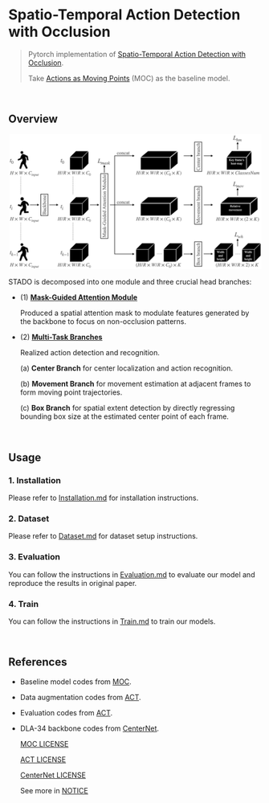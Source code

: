 # Spatio-Temporal Action Detection with Occlusion

> Pytorch implementation of [Spatio-Temporal Action Detection with Occlusion]().
> 
> Take [Actions as Moving Points](https://arxiv.org/abs/2001.04608) (MOC) as the baseline model.

<br/>

## Overview  

![architecture](/readme/architecture.png?raw=true)

STADO is decomposed into one module and three crucial head branches:
- (1) [**Mask-Guided Attention Module**](readme/mga.png)

  Produced a spatial attention mask to modulate features generated by the backbone to focus on non-occlusion patterns.

- (2) [**Multi-Task Branches** ](readme/branches.png)

  Realized action detection and recognition.

  (a) **Center Branch** for center localization and action recognition.

  (b) **Movement Branch** for movement estimation at adjacent frames to form moving point trajectories.

  (c) **Box Branch** for spatial extent detection by directly regressing bounding box size at the estimated center point of each frame.

<br/>

## Usage

### 1. Installation
Please refer to [Installation.md](readme/Installation.md) for installation instructions.

### 2. Dataset
Please refer to [Dataset.md](readme/Dataset.md) for dataset setup instructions.

### 3. Evaluation
You can follow the instructions in [Evaluation.md](readme/Evaluation.md) to evaluate our model and reproduce the results in original paper.

### 4. Train
You can follow the instructions in [Train.md](readme/Train.md) to train our models.

<br/>

## References

- Baseline model codes from [MOC](https://github.com/MCG-NJU/MOC-Detector).
- Data augmentation codes from [ACT](https://github.com/vkalogeiton/caffe/tree/act-detector).
- Evaluation codes from [ACT](https://github.com/vkalogeiton/caffe/tree/act-detector).
- DLA-34 backbone codes from [CenterNet](https://github.com/xingyizhou/CenterNet).

  [MOC LICENSE](https://github.com/MCG-NJU/MOC-Detector/blob/master/LICENSE)

  [ACT LICENSE](https://github.com/vkalogeiton/caffe/blob/act-detector/LICENSE)
  
  [CenterNet LICENSE](https://github.com/xingyizhou/CenterNet/blob/master/LICENSE)
  
  See more in [NOTICE](readme/NOTICE)

